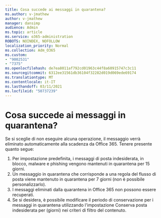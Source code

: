 ```yaml
---
title: Cosa succede ai messaggi in quarantena?
ms.author: v-jmathew
author: v-jmathew
manager: dansimp
audience: Admin
ms.topic: article
ms.service: o365-administration
ROBOTS: NOINDEX, NOFOLLOW
localization_priority: Normal
ms.collection: Adm_O365
ms.custom:
- "9002531"
- "7375"
ms.openlocfilehash: de7ea8011af792cd01963c44f8a60915747c3c11
ms.sourcegitcommit: 6312ee31561db36104f32282d019d069ede69174
ms.translationtype: MT
ms.contentlocale: it-IT
ms.lasthandoff: 03/11/2021
ms.locfileid: "50737239"
---
```

# <a name="what-happens-to-quarantined-messages"></a>Cosa succede ai messaggi in quarantena?

Se si sceglie di non eseguire alcuna operazione, il messaggio verrà eliminato automaticamente alla scadenza da Office 365. Tenere presente quanto segue:

1. Per impostazione predefinita, i messaggi di posta indesiderata, in blocco, malware e phishing vengono mantenuti in quarantena per 15 giorni.
2. Un messaggio in quarantena che corrisponde a una regola del flusso di posta viene mantenuto in quarantena per 7 giorni (non è possibile personalizzarlo).
3. I messaggi eliminati dalla quarantena in Office 365 non possono essere recuperati.
4. Se si desidera, è possibile modificare il periodo di conservazione per i messaggi in quarantena utilizzando l'impostazione Conserva posta indesiderata per (giorni) nei criteri di filtro del contenuto.
